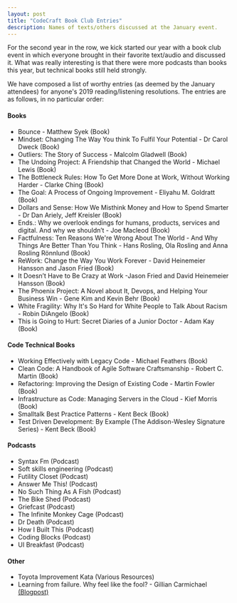 ```yaml
---
layout: post
title: "CodeCraft Book Club Entries"
description: Names of texts/others discussed at the January event.
---
```

For the second year in the row, we kick started our year with a book club event in which everyone brought in their favorite text/audio and discussed it. What was really interesting is that there were more podcasts than books this year, but technical books still held strongly.

We have composed a list of worthy entries (as deemed by the January attendees) for anyone's 2019 reading/listening resolutions.  The entries are as follows, in no particular order:   

#### Books
* Bounce - Matthew Syek (Book)
* Mindset: Changing The Way You think To Fulfil Your Potential - Dr Carol Dweck (Book)
* Outliers: The Story of Success - Malcolm Gladwell (Book)
* The Undoing Project: A Friendship that Changed the World - Michael Lewis (Book)
* The Bottleneck Rules: How To Get More Done at Work, Without Working Harder - Clarke Ching (Book)
* The Goal: A Process of Ongoing Improvement - Eliyahu M. Goldratt (Book)
* Dollars and Sense: How We Misthink Money and How to Spend Smarter - Dr Dan Ariely, Jeff Kreisler (Book)
* Ends.: Why we overlook endings for humans, products, services and digital. And why we shouldn’t - Joe Macleod (Book)
* Factfulness: Ten Reasons We're Wrong About The World - And Why Things Are Better Than You Think - Hans Rosling, Ola Rosling and Anna Rosling Rönnlund (Book)
* ReWork: Change the Way You Work Forever - David Heinemeier Hansson and Jason Fried (Book)
* It Doesn’t Have to Be Crazy at Work -Jason Fried and David Heinemeier Hansson (Book)
* The Phoenix Project: A Novel about It, Devops, and Helping Your Business Win - Gene Kim and Kevin Behr (Book)
* White Fragility: Why It's So Hard for White People to Talk About Racism - Robin DiAngelo (Book)
* This is Going to Hurt: Secret Diaries of a Junior Doctor - Adam Kay (Book)

#### Code Technical Books
* Working Effectively with Legacy Code - Michael Feathers (Book)
* Clean Code: A Handbook of Agile Software Craftsmanship - Robert C. Martin (Book)
* Refactoring: Improving the Design of Existing Code - Martin Fowler  (Book)
* Infrastructure as Code: Managing Servers in the Cloud - Kief Morris (Book)
* Smalltalk Best Practice Patterns - Kent Beck (Book)
* Test Driven Development: By Example (The Addison-Wesley Signature Series) - Kent Beck (Book)

#### Podcasts
* Syntax Fm (Podcast)
* Soft skills engineering (Podcast)
* Futility Closet (Podcast)
* Answer Me This! (Podcast)
* No Such Thing As A Fish (Podcast)
* The Bike Shed (Podcast)
* Griefcast (Podcast)
* The Infinite Monkey Cage (Podcast)
* Dr Death (Podcast)
* How I Built This (Podcast)
* Coding Blocks (Podcast)
* UI Breakfast (Podcast)

#### Other
* Toyota Improvement Kata (Various Resources)
* Learning from failure. Why feel like the fool? - Gillian Carmichael [(Blogpost)](https://codeclan.com/blog/learning-from-failure/)
